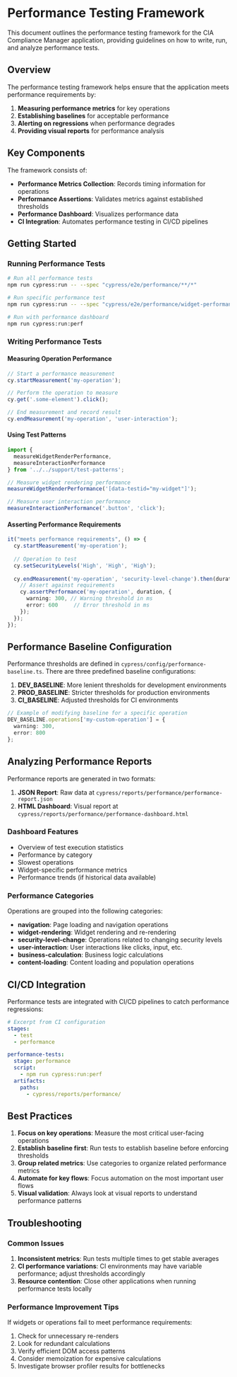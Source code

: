 # Performance Testing Framework

This document outlines the performance testing framework for the CIA Compliance Manager application, providing guidelines on how to write, run, and analyze performance tests.

## Overview

The performance testing framework helps ensure that the application meets performance requirements by:

1. **Measuring performance metrics** for key operations
2. **Establishing baselines** for acceptable performance
3. **Alerting on regressions** when performance degrades
4. **Providing visual reports** for performance analysis

## Key Components

The framework consists of:

- **Performance Metrics Collection**: Records timing information for operations
- **Performance Assertions**: Validates metrics against established thresholds
- **Performance Dashboard**: Visualizes performance data
- **CI Integration**: Automates performance testing in CI/CD pipelines

## Getting Started

### Running Performance Tests

```bash
# Run all performance tests
npm run cypress:run -- --spec "cypress/e2e/performance/**/*"

# Run specific performance test
npm run cypress:run -- --spec "cypress/e2e/performance/widget-performance.cy.ts"

# Run with performance dashboard
npm run cypress:run:perf
```

### Writing Performance Tests

#### Measuring Operation Performance

```typescript
// Start a performance measurement
cy.startMeasurement('my-operation');

// Perform the operation to measure
cy.get('.some-element').click();

// End measurement and record result
cy.endMeasurement('my-operation', 'user-interaction');
```

#### Using Test Patterns

```typescript
import { 
  measureWidgetRenderPerformance,
  measureInteractionPerformance 
} from '../../support/test-patterns';

// Measure widget rendering performance
measureWidgetRenderPerformance('[data-testid="my-widget"]');

// Measure user interaction performance
measureInteractionPerformance('.button', 'click');
```

#### Asserting Performance Requirements

```typescript
it("meets performance requirements", () => {
  cy.startMeasurement('my-operation');
  
  // Operation to test
  cy.setSecurityLevels('High', 'High', 'High');
  
  cy.endMeasurement('my-operation', 'security-level-change').then(duration => {
    // Assert against requirements
    cy.assertPerformance('my-operation', duration, {
      warning: 300, // Warning threshold in ms
      error: 600     // Error threshold in ms
    });
  });
});
```

## Performance Baseline Configuration

Performance thresholds are defined in `cypress/config/performance-baseline.ts`. There are three predefined baseline configurations:

1. **DEV_BASELINE**: More lenient thresholds for development environments
2. **PROD_BASELINE**: Stricter thresholds for production environments
3. **CI_BASELINE**: Adjusted thresholds for CI environments

```typescript
// Example of modifying baseline for a specific operation
DEV_BASELINE.operations['my-custom-operation'] = { 
  warning: 300, 
  error: 800 
};
```

## Analyzing Performance Reports

Performance reports are generated in two formats:

1. **JSON Report**: Raw data at `cypress/reports/performance/performance-report.json`
2. **HTML Dashboard**: Visual report at `cypress/reports/performance/performance-dashboard.html`

### Dashboard Features

- Overview of test execution statistics
- Performance by category
- Slowest operations
- Widget-specific performance metrics
- Performance trends (if historical data available)

### Performance Categories

Operations are grouped into the following categories:

- **navigation**: Page loading and navigation operations
- **widget-rendering**: Widget rendering and re-rendering
- **security-level-change**: Operations related to changing security levels
- **user-interaction**: User interactions like clicks, input, etc.
- **business-calculation**: Business logic calculations
- **content-loading**: Content loading and population operations

## CI/CD Integration

Performance tests are integrated with CI/CD pipelines to catch performance regressions:

```yaml
# Excerpt from CI configuration
stages:
  - test
  - performance

performance-tests:
  stage: performance
  script:
    - npm run cypress:run:perf
  artifacts:
    paths:
      - cypress/reports/performance/
```

## Best Practices

1. **Focus on key operations**: Measure the most critical user-facing operations
2. **Establish baseline first**: Run tests to establish baseline before enforcing thresholds
3. **Group related metrics**: Use categories to organize related performance metrics
4. **Automate for key flows**: Focus automation on the most important user flows
5. **Visual validation**: Always look at visual reports to understand performance patterns

## Troubleshooting

### Common Issues

1. **Inconsistent metrics**: Run tests multiple times to get stable averages
2. **CI performance variations**: CI environments may have variable performance; adjust thresholds accordingly
3. **Resource contention**: Close other applications when running performance tests locally

### Performance Improvement Tips

If widgets or operations fail to meet performance requirements:

1. Check for unnecessary re-renders
2. Look for redundant calculations
3. Verify efficient DOM access patterns
4. Consider memoization for expensive calculations
5. Investigate browser profiler results for bottlenecks
